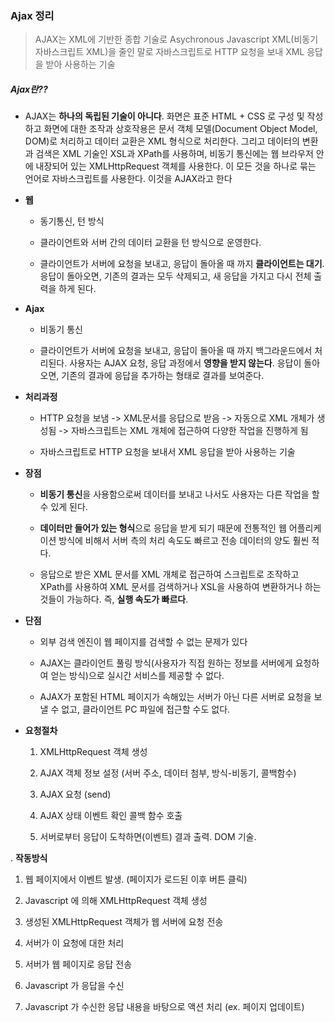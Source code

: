 ### Ajax 정리

> AJAX는 XML에 기반한 종합 기술로 Asychronous Javascript XML(비동기 자바스크립트 XML)을 줄인 말로 자바스크립트로 HTTP 요청을 보내 XML 응답을 받아 사용하는 기술

##### Ajax란??

- AJAX는 **하나의 독립된 기술이 아니다**. 화면은 표준 HTML + CSS 로 구성 및 작성하고 화면에 대한 조작과 상호작용은 문서 객체 모델(Document Object Model, DOM)로 처리하고 데이터 교환은 XML 형식으로 처리한다. 그리고 데이터의 변환과 검색은 XML 기술인 XSL과 XPath를 사용하며, 비동기 통신에는 웹 브라우저 안에 내장되어 있는 XMLHttpRequest 객체를 사용한다. 이 모든 것을 하나로 묶는 언어로 자바스크립트를 사용한다. 이것을 AJAX라고 한다

- **웹**
  
  - 동기통신, 턴 방식
  
  - 클라이언트와 서버 간의 데이터 교환을 턴 방식으로 운영한다.
  
  - 클라이언트가 서버에 요청을 보내고, 응답이 돌아올 때 까지 **클라이언트는 대기**. 응답이 돌아오면, 기존의 결과는 모두 삭제되고, 새 응답을 가지고 다시 전체 출력을 하게 된다.
    
    

- **Ajax**
  
  - 비동기 통신
  
  - 클라이언트가 서버에 요청을 보내고, 응답이 돌아올 때 까지 백그라운드에서 처리된다. 사용자는 AJAX 요청, 응답 과정에서 **영향을 받지 않는다**. 응답이 돌아오면, 기존의 결과에 응답을 추가하는 형태로 결과를 보여준다.

- **처리과정**
  
  - HTTP 요청을 보냄 -> XML문서를 응답으로 받음 -> 자동으로 XML 개체가 생성됨 -> 자바스크립트는 XML 개체에 접근하여 다양한 작업을 진행하게 됨
  
  - 자바스크립트로 HTTP 요청을 보내서 XML 응답을 받아 사용하는 기술

- **장점**
  
  - **비동기 통신**을 사용함으로써 데이터를 보내고 나서도 사용자는 다른 작업을 할 수 있게 된다.
  
  - **데이터만 들어가 있는 형식**으로 응답을 받게 되기 때문에 전통적인 웹 어플리케이션 방식에 비해서 서버 측의 처리 속도도 빠르고 전송 데이터의 양도 훨씬 적다.
  
  - 응답으로 받은 XML 문서를 XML 개체로 접근하여 스크립트로 조작하고 XPath를 사용하여 XML 문서를 검색하거나 XSL을 사용하여 변환하거나 하는 것들이 가능하다. 즉, **실행 속도가 빠르다**.
    
    

- **단점**
  
  - 외부 검색 엔진이 웹 페이지를 검색할 수 없는 문제가 있다
  
  - AJAX는 클라이언트 풀링 방식(사용자가 직접 원하는 정보를 서버에게 요청하여 얻는 방식)으로 실시간 서비스를 제공할 수 없다.
  
  - AJAX가 포함된 HTML 페이지가 속해있는 서버가 아닌 다른 서버로 요청을 보낼 수 없고, 클라이언트 PC 파일에 접근할 수도 없다.

- **요청절차**
  
  1. XMLHttpRequest 객체 생성
  
  2. AJAX 객체 정보 설정 (서버 주소, 데이터 첨부, 방식-비동기, 콜백함수)
  
  3. AJAX 요청 (send)
  
  4. AJAX 상태 이벤트 확인 콜백 함수 호출
  
  5. 서버로부터 응답이 도착하면(이벤트) 결과 출력. DOM 기술.

. **작동방식**
  
  1. 웹 페이지에서 이벤트 발생. (페이지가 로드된 이후 버튼 클릭)
  
  2. Javascript 에 의해 XMLHttpRequest 객체 생성
  
  3. 생성된 XMLHttpRequest 객체가 웹 서버에 요청 전송
  
  4. 서버가 이 요청에 대한 처리
  
  5. 서버가 웹 페이지로 응답 전송
  
  6. Javascript 가 응답을 수신
  
  7. Javascript 가 수신한 응답 내용을 바탕으로 액션 처리 (ex. 페이지 업데이트)


